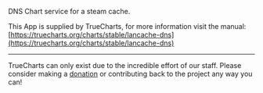 DNS Chart service for a steam cache.

This App is supplied by TrueCharts, for more information visit the manual: [https://truecharts.org/charts/stable/lancache-dns](https://truecharts.org/charts/stable/lancache-dns)

---

TrueCharts can only exist due to the incredible effort of our staff.
Please consider making a [donation](https://truecharts.org/sponsor) or contributing back to the project any way you can!
